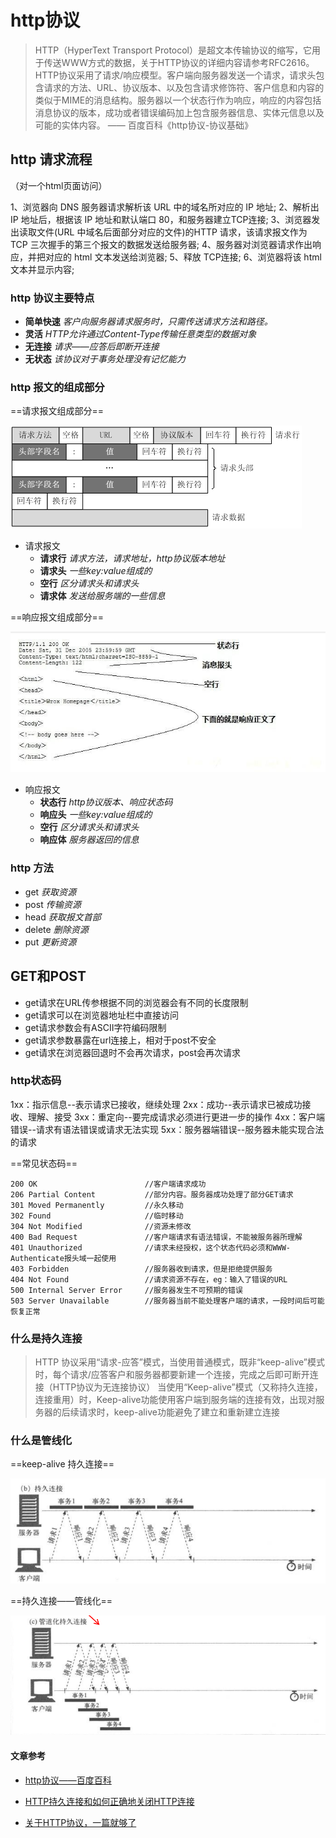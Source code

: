 # http协议

>HTTP（HyperText Transport Protocol）是超文本传输协议的缩写，它用于传送WWW方式的数据，关于HTTP协议的详细内容请参考RFC2616。HTTP协议采用了请求/响应模型。客户端向服务器发送一个请求，请求头包含请求的方法、URL、协议版本、以及包含请求修饰符、客户信息和内容的类似于MIME的消息结构。服务器以一个状态行作为响应，响应的内容包括消息协议的版本，成功或者错误编码加上包含服务器信息、实体元信息以及可能的实体内容。 —— 百度百科《http协议-协议基础》

## http 请求流程

（对一个html页面访问）

1、浏览器向 DNS 服务器请求解析该 URL 中的域名所对应的 IP 地址;
2、解析出 IP 地址后，根据该 IP 地址和默认端口 80，和服务器建立TCP连接;
3、浏览器发出读取文件(URL 中域名后面部分对应的文件)的HTTP 请求，该请求报文作为 TCP 三次握手的第三个报文的数据发送给服务器;
4、服务器对浏览器请求作出响应，并把对应的 html 文本发送给浏览器;
5、释放 TCP连接;
6、浏览器将该 html 文本并显示内容; 

### http 协议主要特点

* **简单快速** *客户向服务器请求服务时，只需传送请求方法和路径。*
* **灵活** *HTTP允许通过Content-Type传输任意类型的数据对象*
* **无连接** *请求——应答后即断开连接*
* **无状态** *该协议对于事务处理没有记忆能力*

### http 报文的组成部分

==请求报文组成部分==

![请求报文](../img/http/1.png)

* 请求报文
  * **请求行** *请求方法，请求地址，http协议版本地址*
  * **请求头** *一些key:value组成的*
  * **空行** *区分请求头和请求头*
  * **请求体** *发送给服务端的一些信息*

==响应报文组成部分==

![响应报文](../img/http/2.jpg)

* 响应报文
  * **状态行** *http协议版本、响应状态码*
  * **响应头** *一些key:value组成的*
  * **空行** *区分请求头和请求头*
  * **响应体** *服务器返回的信息*

### http 方法

* get *获取资源*
* post *传输资源*
* head *获取报文首部*
* delete *删除资源*
* put *更新资源*

## GET和POST

* get请求在URL传参根据不同的浏览器会有不同的长度限制
* get请求可以在浏览器地址栏中直接访问
* get请求参数会有ASCII字符编码限制
* get请求参数暴露在url连接上，相对于post不安全
* get请求在浏览器回退时不会再次请求，post会再次请求

### http状态码

1xx：指示信息--表示请求已接收，继续处理
2xx：成功--表示请求已被成功接收、理解、接受
3xx：重定向--要完成请求必须进行更进一步的操作
4xx：客户端错误--请求有语法错误或请求无法实现
5xx：服务器端错误--服务器未能实现合法的请求

==常见状态码==

    200 OK                        //客户端请求成功
    206 Partial Content           //部分内容。服务器成功处理了部分GET请求
    301 Moved Permanently         //永久移动
    302 Found                     //临时移动
    304 Not Modified              //资源未修改
    400 Bad Request               //客户端请求有语法错误，不能被服务器所理解
    401 Unauthorized              //请求未经授权，这个状态代码必须和WWW-Authenticate报头域一起使用
    403 Forbidden                 //服务器收到请求，但是拒绝提供服务
    404 Not Found                 //请求资源不存在，eg：输入了错误的URL
    500 Internal Server Error     //服务器发生不可预期的错误
    503 Server Unavailable        //服务器当前不能处理客户端的请求，一段时间后可能恢复正常

### 什么是持久连接

>HTTP 协议采用“请求-应答”模式，当使用普通模式，既非“keep-alive”模式时，每个请求/应答客户和服务器都要新建一个连接，完成之后即可断开连接（HTTP协议为无连接协议）
> 当使用“Keep-alive”模式（又称持久连接，连接重用）时，Keep-alive功能使用客户端到服务端的连接有效，出现对服务器的后续请求时，keep-alive功能避免了建立和重新建立连接

### 什么是管线化

==keep-alive 持久连接==

![管线化](../img/http/3.png)

==持久连接——管线化==

![管线化](../img/http/4.png)

#### 文章参考

* [http协议——百度百科](https://baike.baidu.com/item/http/243074?fromtitle=%E8%B6%85%E6%96%87%E6%9C%AC%E4%BC%A0%E8%BE%93%E5%8D%8F%E8%AE%AE&fromid=8535513)

* [HTTP持久连接和如何正确地关闭HTTP连接](https://www.cnblogs.com/hapjin/p/5815368.html?utm_source=itdadao&utm_medium=referral)

* [关于HTTP协议，一篇就够了](https://www.cnblogs.com/ranyonsue/p/5984001.html)